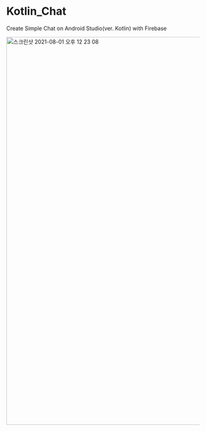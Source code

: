 # Kotlin_Chat

Create Simple Chat on Android Studio(ver. Kotlin) with Firebase

<img width="1011" alt="스크린샷 2021-08-01 오후 12 23 08" src="https://user-images.githubusercontent.com/81838716/127758104-fcd7c222-63b2-4a14-ac8b-32fad733c167.png">
